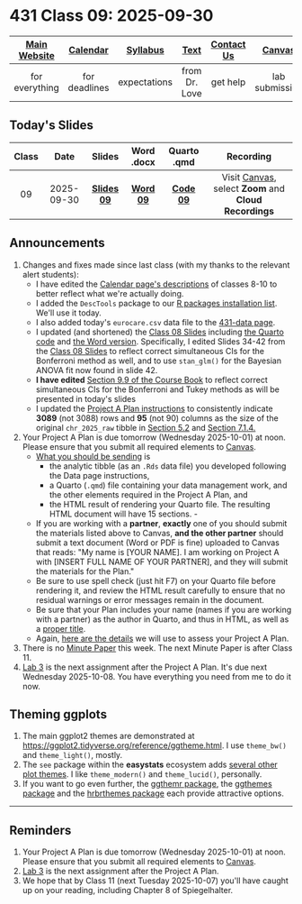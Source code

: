 # 431 Class 09: 2025-09-30

[Main Website](https://thomaselove.github.io/431-2025/) | [Calendar](https://thomaselove.github.io/431-2025/calendar.html) | [Syllabus](https://thomaselove.github.io/431-syllabus-2025/) | [Text](https://thomaselove.github.io/431-book/) | [Contact Us](https://thomaselove.github.io/431-2025/contact.html) | [Canvas](https://canvas.case.edu) | [Data and Code](https://github.com/THOMASELOVE/431-data)
:-----------: | :--------------: | :----------: | :---------: | :-------------: | :-----------: | :------------:
for everything | for deadlines | expectations | from Dr. Love | get help | lab submission | for downloads

## Today's Slides

Class | Date | Slides | Word .docx | Quarto .qmd | Recording
:---: | :--------: | :------: | :------: | :------: | :-------------:
09 | 2025-09-30 | **[Slides 09](https://thomaselove.github.io/431-slides-2025/class09.html)** | **[Word 09](https://thomaselove.github.io/431-slides-2025/class09w.docx)** | **[Code 09](https://github.com/THOMASELOVE/431-slides-2025/blob/main/class09.qmd)** | Visit [Canvas](https://canvas.case.edu/), select **Zoom** and **Cloud Recordings**

## Announcements

1. Changes and fixes made since last class (with my thanks to the relevant alert students):
    - I have edited the [Calendar page's descriptions](https://thomaselove.github.io/431-2025/calendar.html) of classes 8-10 to better reflect what we're actually doing.
    - I added the `DescTools` package to our [R packages installation list](https://github.com/THOMASELOVE/431-packages/tree/main). We'll use it today.
    - I also added today's `eurocare.csv` data file to the [431-data page](https://github.com/THOMASELOVE/431-data).
    - I updated (and shortened) the [Class 08 Slides](https://thomaselove.github.io/431-slides-2025/class08.html) including [the Quarto code](https://github.com/THOMASELOVE/431-slides-2025/blob/main/class08.qmd) and [the Word version](https://thomaselove.github.io/431-slides-2025/class08w.docx). Specifically, I edited Slides 34-42 from the [Class 08 Slides](https://thomaselove.github.io/431-slides-2025/class08.html) to reflect correct simultaneous CIs for the Bonferroni method as well, and to use `stan_glm()` for the Bayesian ANOVA fit now found in slide 42. 
    - **I have edited** [Section 9.9 of the Course Book](https://thomaselove.github.io/431-book/09_transmore.html#pairwise-comparisons-of-means) to reflect correct simultaneous CIs for the Bonferroni and Tukey methods as will be presented in today's slides
    - I updated the [Project A Plan instructions](https://thomaselove.github.io/431-projectA-2025/plan.html) to consistently indicate **3089** (not 3088) rows and **95** (not 90) columns as the size of the original `chr_2025_raw` tibble in [Section 5.2](https://thomaselove.github.io/431-projectA-2025/plan.html#section-2.-data-ingest) and [Section 7.1.4.](https://thomaselove.github.io/431-projectA-2025/plan.html#element-d.-plan-section-2.-data-ingest)
2. Your Project A Plan is due tomorrow (Wednesday 2025-10-01) at noon. Please ensure that you submit all required elements to [Canvas](https://canvas.case.edu/).
    - [What you should be sending](https://thomaselove.github.io/431-projectA-2025/plan.html#the-deliverables) is
        - the analytic tibble (as an `.Rds` data file) you developed following the Data page instructions,
        - a Quarto (`.qmd`) file containing your data management work, and the other elements required in the Project A Plan, and
        - the HTML result of rendering your Quarto file. The resulting HTML document will have 15 sections.        - 
    - If you are working with a **partner**, **exactly** one of you should submit the materials listed above to Canvas, **and the other partner** should submit a text document (Word or PDF is fine) uploaded to Canvas that reads: "My name is [YOUR NAME]. I am working on Project A with [INSERT FULL NAME OF YOUR PARTNER], and they will submit the materials for the Plan."
    - Be sure to use spell check (just hit F7) on your Quarto file before rendering it, and review the HTML result carefully to ensure that no residual warnings or error messages remain in the document.
    - Be sure that your Plan includes your name (names if you are working with a partner) as the author in Quarto, and thus in HTML, as well as a [proper title](https://thomaselove.github.io/431-projectA-2025/plan.html#project-a-plan-title).
    - Again, [here are the details](https://thomaselove.github.io/431-projectA-2025/plan.html#grading-the-project-a-plan) we will use to assess your Project A Plan.
3. There is no [Minute Paper](https://github.com/THOMASELOVE/431-minute-2025) this week. The next Minute Paper is after Class 11.
4. [Lab 3](https://github.com/THOMASELOVE/431-labs-2025/tree/main/lab3) is the next assignment after the Project A Plan. It's due next Wednesday 2025-10-08. You have everything you need from me to do it now.

## Theming ggplots

1. The main ggplot2 themes are demonstrated at <https://ggplot2.tidyverse.org/reference/ggtheme.html>. I use `theme_bw()` and `theme_light()`, mostly.
2. The `see` package within the **easystats** ecosystem adds [several other plot themes](https://easystats.github.io/see/reference/index.html#themes). I like `theme_modern()` and `theme_lucid()`, personally.
3. If you want to go even further, the [ggthemr package](https://github.com/Mikata-Project/ggthemr), the [ggthemes package](https://jrnold.github.io/ggthemes/) and the [hrbrthemes package](https://github.com/hrbrmstr/hrbrthemes) each provide attractive options.

------

## Reminders

1. Your Project A Plan is due tomorrow (Wednesday 2025-10-01) at noon. Please ensure that you submit all required elements to [Canvas](https://canvas.case.edu/).
2. [Lab 3](https://github.com/THOMASELOVE/431-labs-2025/tree/main/lab3) is the next assignment after the Project A Plan.
3. We hope that by Class 11 (next Tuesday 2025-10-07) you'll have caught up on your reading, including Chapter 8 of Spiegelhalter.
